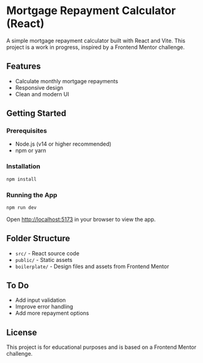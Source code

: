 # Mortgage Repayment Calculator (React)

A simple mortgage repayment calculator built with React and Vite. This project is a work in progress, inspired by a Frontend Mentor challenge.

## Features
- Calculate monthly mortgage repayments
- Responsive design
- Clean and modern UI

## Getting Started

### Prerequisites
- Node.js (v14 or higher recommended)
- npm or yarn

### Installation
```bash
npm install
```

### Running the App
```bash
npm run dev
```
Open [http://localhost:5173](http://localhost:5173) in your browser to view the app.

## Folder Structure
- `src/` - React source code
- `public/` - Static assets
- `boilerplate/` - Design files and assets from Frontend Mentor

## To Do
- Add input validation
- Improve error handling
- Add more repayment options

## License
This project is for educational purposes and is based on a Frontend Mentor challenge.

